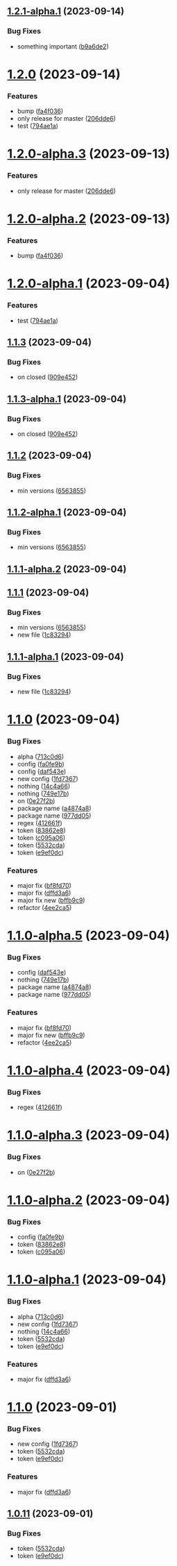 ## [1.2.1-alpha.1](https://github.com/MubashirAR/github-actions-alpha-releases-mubashir/compare/v1.2.0...v1.2.1-alpha.1) (2023-09-14)


### Bug Fixes

* something important ([b9a6de2](https://github.com/MubashirAR/github-actions-alpha-releases-mubashir/commit/b9a6de23941548482068355f099556f412b923f1))

# [1.2.0](https://github.com/MubashirAR/github-actions-alpha-releases-mubashir/compare/v1.1.3...v1.2.0) (2023-09-14)


### Features

* bump ([fa4f036](https://github.com/MubashirAR/github-actions-alpha-releases-mubashir/commit/fa4f0361a9d8f6aaa4b7420a3b00dbc92ab12636))
* only release for master ([206dde6](https://github.com/MubashirAR/github-actions-alpha-releases-mubashir/commit/206dde69b67e68dfff4c4a7aa658b28d1e331e02))
* test ([794ae1a](https://github.com/MubashirAR/github-actions-alpha-releases-mubashir/commit/794ae1ae536bba3e5cebb58af0c3e2b27b1a02ce))

# [1.2.0-alpha.3](https://github.com/MubashirAR/github-actions-alpha-releases-mubashir/compare/v1.2.0-alpha.2...v1.2.0-alpha.3) (2023-09-13)


### Features

* only release for master ([206dde6](https://github.com/MubashirAR/github-actions-alpha-releases-mubashir/commit/206dde69b67e68dfff4c4a7aa658b28d1e331e02))

# [1.2.0-alpha.2](https://github.com/MubashirAR/github-actions-alpha-releases-mubashir/compare/v1.2.0-alpha.1...v1.2.0-alpha.2) (2023-09-13)


### Features

* bump ([fa4f036](https://github.com/MubashirAR/github-actions-alpha-releases-mubashir/commit/fa4f0361a9d8f6aaa4b7420a3b00dbc92ab12636))

# [1.2.0-alpha.1](https://github.com/MubashirAR/github-actions-alpha-releases-mubashir/compare/v1.1.3-alpha.1...v1.2.0-alpha.1) (2023-09-04)


### Features

* test ([794ae1a](https://github.com/MubashirAR/github-actions-alpha-releases-mubashir/commit/794ae1ae536bba3e5cebb58af0c3e2b27b1a02ce))
## [1.1.3](https://github.com/MubashirAR/github-actions-alpha-releases-mubashir/compare/v1.1.2...v1.1.3) (2023-09-04)


### Bug Fixes

* on closed ([909e452](https://github.com/MubashirAR/github-actions-alpha-releases-mubashir/commit/909e45250a9794096cb92b77ff2fd7fc02df193a))

## [1.1.3-alpha.1](https://github.com/MubashirAR/github-actions-alpha-releases-mubashir/compare/v1.1.2...v1.1.3-alpha.1) (2023-09-04)


### Bug Fixes

* on closed ([909e452](https://github.com/MubashirAR/github-actions-alpha-releases-mubashir/commit/909e45250a9794096cb92b77ff2fd7fc02df193a))

## [1.1.2](https://github.com/MubashirAR/github-actions-alpha-releases-mubashir/compare/v1.1.1...v1.1.2) (2023-09-04)


### Bug Fixes

* min versions ([6563855](https://github.com/MubashirAR/github-actions-alpha-releases-mubashir/commit/6563855bacb1077345781caaf42cb87c82451868))

## [1.1.2-alpha.1](https://github.com/MubashirAR/github-actions-alpha-releases-mubashir/compare/v1.1.1...v1.1.2-alpha.1) (2023-09-04)


### Bug Fixes

* min versions ([6563855](https://github.com/MubashirAR/github-actions-alpha-releases-mubashir/commit/6563855bacb1077345781caaf42cb87c82451868))

## [1.1.1-alpha.2](https://github.com/MubashirAR/github-actions-alpha-releases-mubashir/compare/v1.1.1-alpha.1...v1.1.1-alpha.2) (2023-09-04)
## [1.1.1](https://github.com/MubashirAR/github-actions-alpha-releases-mubashir/compare/v1.1.0...v1.1.1) (2023-09-04)


### Bug Fixes

* min versions ([6563855](https://github.com/MubashirAR/github-actions-alpha-releases-mubashir/commit/6563855bacb1077345781caaf42cb87c82451868))
* new file ([1c83294](https://github.com/MubashirAR/github-actions-alpha-releases-mubashir/commit/1c8329420396bd3d4ab879d45c45e59b8cfd4c26))

## [1.1.1-alpha.1](https://github.com/MubashirAR/github-actions-alpha-releases-mubashir/compare/v1.1.0...v1.1.1-alpha.1) (2023-09-04)


### Bug Fixes

* new file ([1c83294](https://github.com/MubashirAR/github-actions-alpha-releases-mubashir/commit/1c8329420396bd3d4ab879d45c45e59b8cfd4c26))

# [1.1.0](https://github.com/MubashirAR/github-actions-alpha-releases-mubashir/compare/v1.0.10...v1.1.0) (2023-09-04)


### Bug Fixes

* alpha ([713c0d6](https://github.com/MubashirAR/github-actions-alpha-releases-mubashir/commit/713c0d68b0f28d9256128462526d7a7298c9ff19))
* config ([fa0fe9b](https://github.com/MubashirAR/github-actions-alpha-releases-mubashir/commit/fa0fe9bb6f80b527bf73b149778f77f18d1366f9))
* config ([daf543e](https://github.com/MubashirAR/github-actions-alpha-releases-mubashir/commit/daf543e20552a650a3c0b0c01f2aab9b15b93113))
* new config ([1fd7367](https://github.com/MubashirAR/github-actions-alpha-releases-mubashir/commit/1fd7367bcc6054deef06d3d961f68fc7e56497f8))
* nothing ([14c4a66](https://github.com/MubashirAR/github-actions-alpha-releases-mubashir/commit/14c4a66dcf86e17d40b57a89fa2713b46a3b099e))
* nothing ([749e17b](https://github.com/MubashirAR/github-actions-alpha-releases-mubashir/commit/749e17bea044fe60554d157b16991309386915e9))
* on ([0e27f2b](https://github.com/MubashirAR/github-actions-alpha-releases-mubashir/commit/0e27f2b66d6bb236eb04dc49868577f05b2be712))
* package name ([a4874a8](https://github.com/MubashirAR/github-actions-alpha-releases-mubashir/commit/a4874a89c00e9b40e0c7ecd2014d02ee95147bde))
* package name ([977dd05](https://github.com/MubashirAR/github-actions-alpha-releases-mubashir/commit/977dd05e407f718015a8535168d6269aca70b875))
* regex ([412661f](https://github.com/MubashirAR/github-actions-alpha-releases-mubashir/commit/412661fec6a8c59cb6d7c09f40cc246e48631ee3))
* token ([83862e8](https://github.com/MubashirAR/github-actions-alpha-releases-mubashir/commit/83862e803fb228b8ce9a3a1108a199a3d0556001))
* token ([c095a06](https://github.com/MubashirAR/github-actions-alpha-releases-mubashir/commit/c095a06ca7bf217751562d9a2f5acd181d94a613))
* token ([5532cda](https://github.com/MubashirAR/github-actions-alpha-releases-mubashir/commit/5532cda1dbb8520ede409a836efeb52f6b117fa1))
* token ([e9ef0dc](https://github.com/MubashirAR/github-actions-alpha-releases-mubashir/commit/e9ef0dca28d1ce026188e2ee0a9d436619d78968))


### Features

* major fix ([bf8fd70](https://github.com/MubashirAR/github-actions-alpha-releases-mubashir/commit/bf8fd70dd08ac7023a660393da5e19a92327a2fe))
* major fix ([dffd3a6](https://github.com/MubashirAR/github-actions-alpha-releases-mubashir/commit/dffd3a688f339a0860b49db6788e6388cca961fd))
* major fix new ([bffb9c9](https://github.com/MubashirAR/github-actions-alpha-releases-mubashir/commit/bffb9c9d4daa50546357015205ae649a46002c2a))
* refactor ([4ee2ca5](https://github.com/MubashirAR/github-actions-alpha-releases-mubashir/commit/4ee2ca5670ba03f7332fe843f260178bffc9857e))

# [1.1.0-alpha.5](https://github.com/MubashirAR/github-actions-alpha-releases-mubashir/compare/v1.1.0-alpha.4...v1.1.0-alpha.5) (2023-09-04)


### Bug Fixes

* config ([daf543e](https://github.com/MubashirAR/github-actions-alpha-releases-mubashir/commit/daf543e20552a650a3c0b0c01f2aab9b15b93113))
* nothing ([749e17b](https://github.com/MubashirAR/github-actions-alpha-releases-mubashir/commit/749e17bea044fe60554d157b16991309386915e9))
* package name ([a4874a8](https://github.com/MubashirAR/github-actions-alpha-releases-mubashir/commit/a4874a89c00e9b40e0c7ecd2014d02ee95147bde))
* package name ([977dd05](https://github.com/MubashirAR/github-actions-alpha-releases-mubashir/commit/977dd05e407f718015a8535168d6269aca70b875))


### Features

* major fix ([bf8fd70](https://github.com/MubashirAR/github-actions-alpha-releases-mubashir/commit/bf8fd70dd08ac7023a660393da5e19a92327a2fe))
* major fix new ([bffb9c9](https://github.com/MubashirAR/github-actions-alpha-releases-mubashir/commit/bffb9c9d4daa50546357015205ae649a46002c2a))
* refactor ([4ee2ca5](https://github.com/MubashirAR/github-actions-alpha-releases-mubashir/commit/4ee2ca5670ba03f7332fe843f260178bffc9857e))

# [1.1.0-alpha.4](https://github.com/MubashirAR/github-actions-alpha-releases-mubashir/compare/v1.1.0-alpha.3...v1.1.0-alpha.4) (2023-09-04)


### Bug Fixes

* regex ([412661f](https://github.com/MubashirAR/github-actions-alpha-releases-mubashir/commit/412661fec6a8c59cb6d7c09f40cc246e48631ee3))

# [1.1.0-alpha.3](https://github.com/MubashirAR/github-actions-alpha-releases-mubashir/compare/v1.1.0-alpha.2...v1.1.0-alpha.3) (2023-09-04)


### Bug Fixes

* on ([0e27f2b](https://github.com/MubashirAR/github-actions-alpha-releases-mubashir/commit/0e27f2b66d6bb236eb04dc49868577f05b2be712))

# [1.1.0-alpha.2](https://github.com/MubashirAR/github-actions-alpha-releases-mubashir/compare/v1.1.0-alpha.1...v1.1.0-alpha.2) (2023-09-04)


### Bug Fixes

* config ([fa0fe9b](https://github.com/MubashirAR/github-actions-alpha-releases-mubashir/commit/fa0fe9bb6f80b527bf73b149778f77f18d1366f9))
* token ([83862e8](https://github.com/MubashirAR/github-actions-alpha-releases-mubashir/commit/83862e803fb228b8ce9a3a1108a199a3d0556001))
* token ([c095a06](https://github.com/MubashirAR/github-actions-alpha-releases-mubashir/commit/c095a06ca7bf217751562d9a2f5acd181d94a613))

# [1.1.0-alpha.1](https://github.com/MubashirAR/github-actions-alpha-releases-mubashir/compare/v1.0.10...v1.1.0-alpha.1) (2023-09-04)


### Bug Fixes

* alpha ([713c0d6](https://github.com/MubashirAR/github-actions-alpha-releases-mubashir/commit/713c0d68b0f28d9256128462526d7a7298c9ff19))
* new config ([1fd7367](https://github.com/MubashirAR/github-actions-alpha-releases-mubashir/commit/1fd7367bcc6054deef06d3d961f68fc7e56497f8))
* nothing ([14c4a66](https://github.com/MubashirAR/github-actions-alpha-releases-mubashir/commit/14c4a66dcf86e17d40b57a89fa2713b46a3b099e))
* token ([5532cda](https://github.com/MubashirAR/github-actions-alpha-releases-mubashir/commit/5532cda1dbb8520ede409a836efeb52f6b117fa1))
* token ([e9ef0dc](https://github.com/MubashirAR/github-actions-alpha-releases-mubashir/commit/e9ef0dca28d1ce026188e2ee0a9d436619d78968))


### Features

* major fix ([dffd3a6](https://github.com/MubashirAR/github-actions-alpha-releases-mubashir/commit/dffd3a688f339a0860b49db6788e6388cca961fd))

# [1.1.0](https://github.com/MubashirAR/github-actions-alpha-releases-mubashir/compare/v1.0.10...v1.1.0) (2023-09-01)


### Bug Fixes

* new config ([1fd7367](https://github.com/MubashirAR/github-actions-alpha-releases-mubashir/commit/1fd7367bcc6054deef06d3d961f68fc7e56497f8))
* token ([5532cda](https://github.com/MubashirAR/github-actions-alpha-releases-mubashir/commit/5532cda1dbb8520ede409a836efeb52f6b117fa1))
* token ([e9ef0dc](https://github.com/MubashirAR/github-actions-alpha-releases-mubashir/commit/e9ef0dca28d1ce026188e2ee0a9d436619d78968))


### Features

* major fix ([dffd3a6](https://github.com/MubashirAR/github-actions-alpha-releases-mubashir/commit/dffd3a688f339a0860b49db6788e6388cca961fd))

## [1.0.11](https://github.com/MubashirAR/github-actions-alpha-releases-mubashir/compare/v1.0.10...v1.0.11) (2023-09-01)


### Bug Fixes

* token ([5532cda](https://github.com/MubashirAR/github-actions-alpha-releases-mubashir/commit/5532cda1dbb8520ede409a836efeb52f6b117fa1))
* token ([e9ef0dc](https://github.com/MubashirAR/github-actions-alpha-releases-mubashir/commit/e9ef0dca28d1ce026188e2ee0a9d436619d78968))
